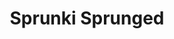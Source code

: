 ---
slug: sprunki-sprunged
title: Sprunki Sprunged
description: "Sprunki Sprunged is an exciting online game. Play for free directly in your browser!"
icon: /images/popular_mods/Sprunki Sprunged.png
url: https://wowtbc.net/sprunkin/sprunged/index.html
previewImage: /images/popular_mods/Sprunki Sprunged.png
type: popular mods

# SEO配置
seo:
  title: "Sprunki Sprunged - Play Free Online Game | Fun Browser Games"
  description: "Sprunki Sprunged - Play this fun online game for free in your browser. No download required!"
  ogImage: "/images/popular_mods/Sprunki Sprunged.png"
  keywords: "sprunki-sprunged, online game, browser game, free game, popular mods game, play online"

videoUrls:
  - https://www.youtube.com/embed/example1
  - https://www.youtube.com/embed/example2

whyPlay:
  title: "Why Play Sprunki Sprunged?"
  items:
    - "Immersive Gameplay: Sprunki Sprunged offers an engaging and immersive gaming experience that will keep you entertained for hours"
    - "Challenging Levels: Test your skills with increasingly difficult challenges and obstacles"
    - "Beautiful Graphics: Enjoy stunning visuals and smooth animations that bring the game world to life"
    - "Regular Updates: New content and features are added regularly to keep the game fresh and exciting"
    - "Free to Play: Experience all the fun without spending a penny"
    - "Community Features: Connect with other players, share strategies, and compete for high scores"
    - "Cross-Platform: Play on any device with a web browser, no downloads required"

features:
  title: "Key Features of Sprunki Sprunged"
  image: "/images/popular_mods/Sprunki Sprunged.png"
  items:
    - "Intuitive Controls: Easy to learn controls make Sprunki Sprunged accessible for players of all skill levels"
    - "Multiple Game Modes: Enjoy various gameplay options that provide different challenges and experiences"
    - "Character Customization: Personalize your gaming experience with unique characters and items"
    - "Achievement System: Complete special tasks to earn rewards and recognition"
    - "Leaderboards: Compete with players worldwide and see who can achieve the highest scores"

characteristics:
  title: "Game Characteristics"
  image: "/images/popular_mods/Sprunki Sprunged.png"
  items:
    - "Genre: Popular mods game with elements of strategy and skill"
    - "Difficulty: Suitable for both casual gamers and those seeking a challenge"
    - "Play Time: Quick sessions or extended gameplay, depending on your preference"
    - "Art Style: Vibrant and engaging visuals that enhance the gaming experience"
    - "Sound Design: Immersive audio that complements the gameplay perfectly"

info: "Sprunki Sprunged is an exciting online game that offers players a unique and engaging gaming experience. With its intuitive controls, stunning visuals, and challenging gameplay, Sprunki Sprunged provides hours of entertainment for players of all ages and skill levels. Whether you're looking for a quick gaming session during a break or an extended play session, Sprunki Sprunged delivers an immersive experience that will keep you coming back for more. The game features multiple levels of increasing difficulty, ensuring that players are constantly challenged as they progress. With regular updates adding new content and features, Sprunki Sprunged remains fresh and exciting, providing endless entertainment options for its growing community of players."

howToPlayIntro: "Welcome to Sprunki Sprunged! This guide will walk you through the basics and help you master the game. Whether you're a beginner or looking to improve your skills, these tips and instructions will enhance your gaming experience."

howToPlaySteps:
  - title: "Getting Started"
    description: "Begin your Sprunki Sprunged adventure by familiarizing yourself with the controls. Use your keyboard or mouse to navigate through the game interface. The tutorial will guide you through the basic mechanics and help you understand the objectives."
  - title: "Understanding the Objectives"
    description: "In Sprunki Sprunged, your main goal is to progress through levels by completing specific objectives. Each level presents unique challenges that require different strategies and approaches."
  - title: "Mastering the Controls"
    description: "Practice using the controls to improve your precision and reaction time. Sprunki Sprunged requires quick reflexes and strategic thinking to overcome obstacles and defeat opponents."
  - title: "Utilizing Power-ups"
    description: "Collect power-ups throughout the game to enhance your abilities and overcome difficult challenges. Each power-up offers unique advantages that can be crucial for success."
  - title: "Developing Strategies"
    description: "As you progress in Sprunki Sprunged, develop effective strategies for different scenarios. Analyze patterns, anticipate challenges, and adapt your approach to maximize your performance."

faq:
  title: "Frequently Asked Questions about Sprunki Sprunged"
  items:
    - question: "Is Sprunki Sprunged free to play?"
      answer: "Yes, Sprunki Sprunged is completely free to play directly in your web browser. No downloads or purchases are required to enjoy the full game experience."
    - question: "Can I play Sprunki Sprunged on mobile devices?"
      answer: "Yes, Sprunki Sprunged is optimized for both desktop and mobile play. You can enjoy the game on any device with a web browser and internet connection."
    - question: "Are there any in-game purchases?"
      answer: "While Sprunki Sprunged is free to play, there may be optional in-game purchases available for cosmetic items or additional features that don't affect core gameplay."
    - question: "How often is Sprunki Sprunged updated?"
      answer: "The developers regularly update Sprunki Sprunged with new content, features, and improvements based on player feedback and game performance."
    - question: "Can I play Sprunki Sprunged offline?"
      answer: "Currently, Sprunki Sprunged requires an internet connection to play as it's a browser-based online game."
    - question: "Is Sprunki Sprunged suitable for children?"
      answer: "Yes, Sprunki Sprunged is designed to be family-friendly and suitable for players of all ages."
    - question: "How do I report bugs or issues?"
      answer: "If you encounter any problems while playing Sprunki Sprunged, you can report them through the game's support page or contact the developers directly through their website."
    - question: "Still Have Questions?"
      answer: "If you have additional questions about Sprunki Sprunged that aren't covered in this FAQ, please visit our support center or contact our customer service team for assistance."
---